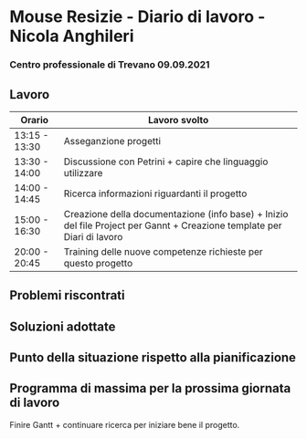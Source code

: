 # Mouse Resizie - Diario di lavoro - Nicola Anghileri
### Centro professionale di Trevano 09.09.2021

## Lavoro

|Orario        |Lavoro svolto                                     
|--------------|------------------------------------------------- |
|13:15 - 13:30 | Asseganzione progetti  |
|13:30 - 14:00 | Discussione con Petrini + capire che linguaggio utilizzare |
|14:00 - 14:45 | Ricerca informazioni riguardanti il progetto   |
|15:00 - 16:30 | Creazione della documentazione (info base) + Inizio del file Project per Gannt + Creazione template per Diari di lavoro |
|20:00 - 20:45 | Training delle nuove competenze richieste per questo progetto |


## Problemi riscontrati

## Soluzioni adottate

## Punto della situazione rispetto alla pianificazione

## Programma di massima per la prossima giornata di lavoro
Finire Gantt + continuare ricerca per iniziare bene il progetto.